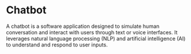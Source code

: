 # Chatbot
A chatbot is a software application designed to simulate human conversation and interact with users through text or voice interfaces. It leverages natural language processing (NLP) and artificial intelligence (AI) to understand and respond to user inputs.
